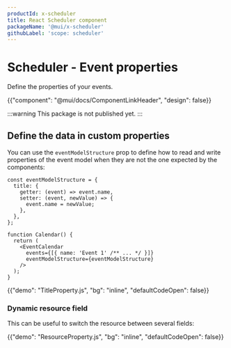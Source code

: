 ```yaml
---
productId: x-scheduler
title: React Scheduler component
packageName: '@mui/x-scheduler'
githubLabel: 'scope: scheduler'
---
```


# Scheduler - Event properties

<p class="description">Define the properties of your events.</p>

{{"component": "@mui/docs/ComponentLinkHeader", "design": false}}

:::warning
This package is not published yet.
:::

## Define the data in custom properties

You can use the `eventModelStructure` prop to define how to read and write properties of the event model when they are not the one expected by the components:

```tsx
const eventModelStructure = {
  title: {
    getter: (event) => event.name,
    setter: (event, newValue) => {
      event.name = newValue;
    },
  },
};

function Calendar() {
  return (
    <EventCalendar
      events={[{ name: 'Event 1' /** ... */ }]}
      eventModelStructure={eventModelStructure}
    />
  );
}
```

{{"demo": "TitleProperty.js", "bg": "inline", "defaultCodeOpen": false}}

### Dynamic resource field

This can be useful to switch the resource between several fields:

{{"demo": "ResourceProperty.js", "bg": "inline", "defaultCodeOpen": false}}
